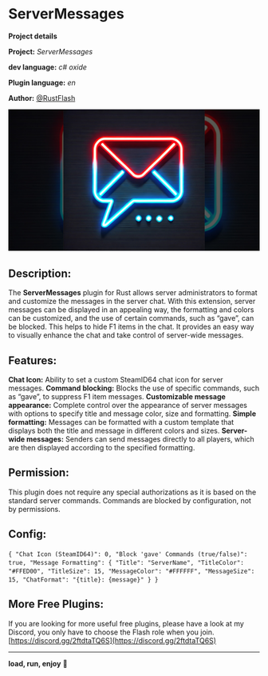 # ServerMessages

**__Project details__**

**Project:** *ServerMessages*

**dev language:** *c# oxide*

**Plugin language:** *en*

**Author:** [@RustFlash](https://github.com/Flash-Ticker)

[![RustFlash - Your Favourite Trio Server](https://github.com/Flash-Ticker/ServerMessages/blob/main/ServerMessages_Thumb.jpg)](https://youtu.be/F73j7T1dC6s)


## Description:

The **ServerMessages** plugin for Rust allows server administrators to format and customize the messages in the server chat. With this extension, server messages can be displayed in an appealing way, the formatting and colors can be customized, and the use of certain commands, such as “gave”, can be blocked. This helps to hide F1 items in the chat. It provides an easy way to visually enhance the chat and take control of server-wide messages. 

## Features:
**Chat Icon:** Ability to set a custom SteamID64 chat icon for server messages.
**Command blocking:** Blocks the use of specific commands, such as “gave”, to suppress F1 item messages.
**Customizable message appearance:** Complete control over the appearance of server messages with options to specify title and message color, size and formatting.
**Simple formatting:** Messages can be formatted with a custom template that displays both the title and message in different colors and sizes.
**Server-wide messages:** Senders can send messages directly to all players, which are then displayed according to the specified formatting.

## Permission:
This plugin does not require any special authorizations as it is based on the standard server commands. Commands are blocked by configuration, not by permissions.

## Config: 
`
{
  "Chat Icon (SteamID64)": 0,
  "Block 'gave' Commands (true/false)": true,
  "Message Formatting": {
    "Title": "ServerName",
    "TitleColor": "#FFED00",
    "TitleSize": 15,
    "MessageColor": "#FFFFFF",
    "MessageSize": 15,
    "ChatFormat": "{title}: {message}"
  }
}
`

## More Free Plugins:
If you are looking for more useful free plugins, please have a look at my Discord, you only have to choose the Flash role when you join.
[https://discord.gg/2ftdtaTQ6S](https://discord.gg/2ftdtaTQ6S)



--- 

**load, run, enjoy** 💝


